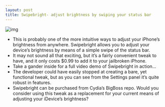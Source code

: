 ```yaml
---
layout: post
title: Swipebright- adjust brightness by swiping your status bar
---
```

![img](http://media.idownloadblog.com/wp-content/uploads/2012/04/Swipebright_1.jpg)
* This is probably one of the more intuitive ways to adjust your iPhone’s brightness from anywhere. Swipebright allows you to adjust your device’s brightness by means of a simple swipe of the status bar.
* It may not sound all that exciting, but it’s a fairly convenient tweak to have, and it only costs $0.99 to add it to your jailbroken iPhone.
* Take a gander inside for a full video demo of Swipebright in action…
* The developer could have easily stopped at creating a bare, yet functional tweak, but as you can see from the Settings panel it’s quite robust in features.
* Swipebright can be purchased from Cydia’s BigBoss repo. Would you consider using this tweak as a replacement for your current means of adjusting your iDevice’s brightness?

